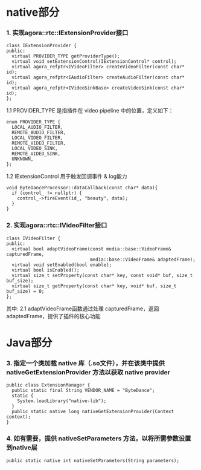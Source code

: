 # native部分
### 1. 实现agora::rtc::IExtensionProvider接口
```
class IExtensionProvider {
public:
  virtual PROVIDER_TYPE getProviderType();
  virtual void setExtensionControl(IExtensionControl* control);
  virtual agora_refptr<IVideoFilter> createVideoFilter(const char* id);
  virtual agora_refptr<IAudioFilter> createAudioFilter(const char* id);
  virtual agora_refptr<IVideoSinkBase> createVideoSink(const char* id);
};
```

1.1 PROVIDER_TYPE 是指插件在 video pipeline 中的位置，定义如下：
```
enum PROVIDER_TYPE {
  LOCAL_AUDIO_FILTER,
  REMOTE_AUDIO_FILTER,
  LOCAL_VIDEO_FILTER,
  REMOTE_VIDEO_FILTER,
  LOCAL_VIDEO_SINK,
  REMOTE_VIDEO_SINK,
  UNKNOWN,
};
```

1.2 IExtensionControl 用于触发回调事件 & log能力
```
void ByteDanceProcessor::dataCallback(const char* data){
  if (control_ != nullptr) {
	control_->fireEvent(id_, "beauty", data);	
  }
}
```

### 2. 实现agora::rtc::IVideoFilter接口

```
class IVideoFilter {
public:
  virtual bool adaptVideoFrame(const media::base::VideoFrame& capturedFrame,
                               media::base::VideoFrame& adaptedFrame);
  virtual void setEnabled(bool enable);
  virtual bool isEnabled();
  virtual size_t setProperty(const char* key, const void* buf, size_t buf_size);
  virtual size_t getProperty(const char* key, void* buf, size_t buf_size) = 0;
};
```
其中:
2.1 adaptVideoFrame函数通过处理 capturedFrame，返回 adaptedFrame，提供了插件的核心功能

# Java部分
### 3. 指定一个类加载 native 库（.so文件），并在该类中提供 nativeGetExtensionProvider 方法以获取 native provider
```
public class ExtensionManager {
  public static final String VENDOR_NAME = "ByteDance";
  static {
	System.loadLibrary("native-lib");
  }
  public static native long nativeGetExtensionProvider(Context context);
}
```
### 4. 如有需要，提供 nativeSetParameters 方法，以将所需参数设置到native层
```
public static native int nativeSetParameters(String parameters);
```
